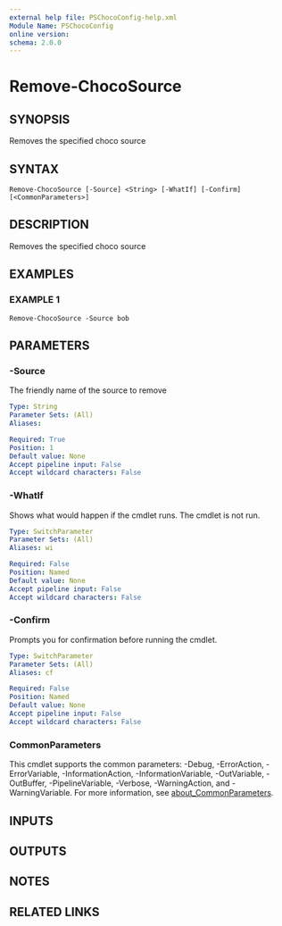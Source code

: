 ```yaml
---
external help file: PSChocoConfig-help.xml
Module Name: PSChocoConfig
online version:
schema: 2.0.0
---
```


# Remove-ChocoSource

## SYNOPSIS
Removes the specified choco source

## SYNTAX

```
Remove-ChocoSource [-Source] <String> [-WhatIf] [-Confirm] [<CommonParameters>]
```

## DESCRIPTION
Removes the specified choco source

## EXAMPLES

### EXAMPLE 1
```
Remove-ChocoSource -Source bob
```

## PARAMETERS

### -Source
The friendly name of the source to remove

```yaml
Type: String
Parameter Sets: (All)
Aliases:

Required: True
Position: 1
Default value: None
Accept pipeline input: False
Accept wildcard characters: False
```

### -WhatIf
Shows what would happen if the cmdlet runs.
The cmdlet is not run.

```yaml
Type: SwitchParameter
Parameter Sets: (All)
Aliases: wi

Required: False
Position: Named
Default value: None
Accept pipeline input: False
Accept wildcard characters: False
```

### -Confirm
Prompts you for confirmation before running the cmdlet.

```yaml
Type: SwitchParameter
Parameter Sets: (All)
Aliases: cf

Required: False
Position: Named
Default value: None
Accept pipeline input: False
Accept wildcard characters: False
```

### CommonParameters
This cmdlet supports the common parameters: -Debug, -ErrorAction, -ErrorVariable, -InformationAction, -InformationVariable, -OutVariable, -OutBuffer, -PipelineVariable, -Verbose, -WarningAction, and -WarningVariable. For more information, see [about_CommonParameters](http://go.microsoft.com/fwlink/?LinkID=113216).

## INPUTS

## OUTPUTS

## NOTES

## RELATED LINKS
